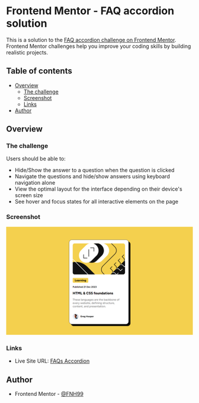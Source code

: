 # Frontend Mentor - FAQ accordion solution

This is a solution to the [FAQ accordion challenge on Frontend Mentor](https://www.frontendmentor.io/challenges/faq-accordion-wyfFdeBwBz). Frontend Mentor challenges help you improve your coding skills by building realistic projects. 

## Table of contents

- [Overview](#overview)
  - [The challenge](#the-challenge)
  - [Screenshot](#screenshot)
  - [Links](#links)
- [Author](#author)

## Overview

### The challenge

Users should be able to:

- Hide/Show the answer to a question when the question is clicked
- Navigate the questions and hide/show answers using keyboard navigation alone
- View the optimal layout for the interface depending on their device's screen size
- See hover and focus states for all interactive elements on the page

### Screenshot

![](https://github.com/FNH99/blog-preview-card-main/blob/main/assets/images/screenshot.png)

### Links

- Live Site URL: [FAQs Accordion](https://blog-preview-card-main-seven.vercel.app)

## Author

- Frontend Mentor - [@FNH99](https://www.frontendmentor.io/profile/FNH99)
